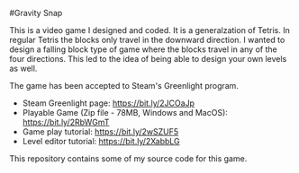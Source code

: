 #Gravity Snap


This is a video game I designed and coded. It is a generalzation of Tetris. In regular Tetris the blocks only travel in the downward direction. I wanted to design a falling block type of game where the blocks travel in any of the four directions. This led to the idea of being able to design your own levels as well.

The game has been accepted to Steam's Greenlight program.


* Steam Greenlight page: https://bit.ly/2JCOaJp    
* Playable Game (Zip file - 78MB, Windows and MacOS): https://bit.ly/2RbWGmT
* Game play tutorial: https://bit.ly/2wSZUF5
* Level editor tutorial: https://bit.ly/2XabbLG

This repository contains some of my source code for this game. 



